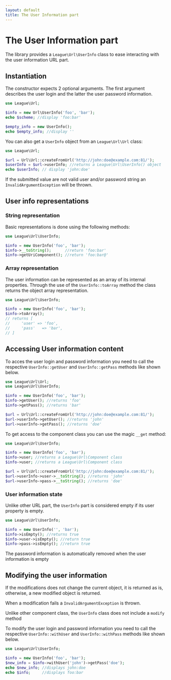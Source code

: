 ```yaml
---
layout: default
title: The User Information part
---
```


# The User Information part

The library provides a `League\Url\UserInfo` class to ease interacting with the user information URL part.

## Instantiation

The constructor expects 2 optional arguments. The first argument describes the user login and the latter the user password information.

~~~php
use League\Url;

$info = new Url\UserInfo('foo', 'bar');
echo $scheme; //display 'foo:bar'

$empty_info = new UserInfo();
echo $empty_info; //display ''
~~~

You can also get a `UserInfo` object from an `League\Url\Url` class:

~~~php
use League\Url;

$url = Url\Url::createFromUrl('http://john:doe@example.com:81/');
$userInfo = $url->userInfo; //returns a League\Url\UserInfo() object
echo $userInfo; // display 'john:doe'
~~~

<p class="message-warning">If the submitted value are not valid user and/or password string an <code>InvalidArgumentException</code> will be thrown.</p>

## User info representations

### String representation

Basic representations is done using the following methods:

~~~php
use League\Url\UserInfo;

$info = new UserInfo('foo', 'bar');
$info->__toString();      //return 'foo:bar'
$info->getUriComponent(); //return 'foo:bar@'
~~~

### Array representation

The user information can be represented as an array of its internal properties. Through the use of the `UserInfo::toArray` method the class returns the object array representation.

~~~php
use League\Url\UserInfo;

$info = new UserInfo('foo', 'bar');
$info->toArray();
// returns [
//     'user' => 'foo',
//     'pass'   => 'bar',
// ]
~~~

## Accessing User information content

To acces the user login and password information you need to call the respective `UserInfo::getUser` and `UserInfo::getPass` methods like shown below.

~~~php
use League\Url\Url;
use League\Url\UserInfo;

$info = new UserInfo('foo', 'bar');
$info->getUser(); //returns 'foo'
$info->getPass(); //returns 'bar'

$url = Url\Url::createFromUrl('http://john:doe@example.com:81/');
$url->userInfo->getUser(); //returns 'john'
$url->userInfo->getPass(); //returns 'doe'
~~~

To get access to the component class you can use the magic `__get` method:

~~~php
use League\Url\UserInfo;

$info = new UserInfo('foo', 'bar');
$info->user; //returns a League\Url\Component class
$info->user; //returns a League\Url\Component class

$url = Url\Url::createFromUrl('http://john:doe@example.com:81/');
$url->userInfo->user->__toString(); //returns 'john'
$url->userInfo->pass->__toString(); //returns 'doe'
~~~

### User information state

Unlike other URL part, the `UserInfo` part is considered empty if its user property is empty.

~~~php
use League\Url\UserInfo;

$info = new UserInfo('', 'bar');
$info->isEmpty(); //returns true
$info->user->isEmpty(); //return true
$info->pass->isEmpty(); //return true
~~~

<p class="message-warning">The password information is automatically removed when the user information is empty</p>


## Modifying the user information

<p class="message-notice">If the modifications does not change the current object, it is returned as is, otherwise, a new modified object is returned.</p>

<p class="message-warning">When a modification fails a <code>InvalidArgumentException</code> is thrown.</p>

<p class="message-notice">Unlike other component class, the <code>UserInfo</code> class does not include a <code>modify</code> method</p>

To modify the user login and password information you need to call the respective <code>UserInfo::withUser</code> and `UserInfo::withPass` methods like shown below.

~~~php
use League\Url\UserInfo;

$info = new UserInfo('foo', 'bar');
$new_info = $info->withUser('john')->getPass('doe');
echo $new_info; //displays john:doe
echo $info;     //displays foo:bar
~~~
